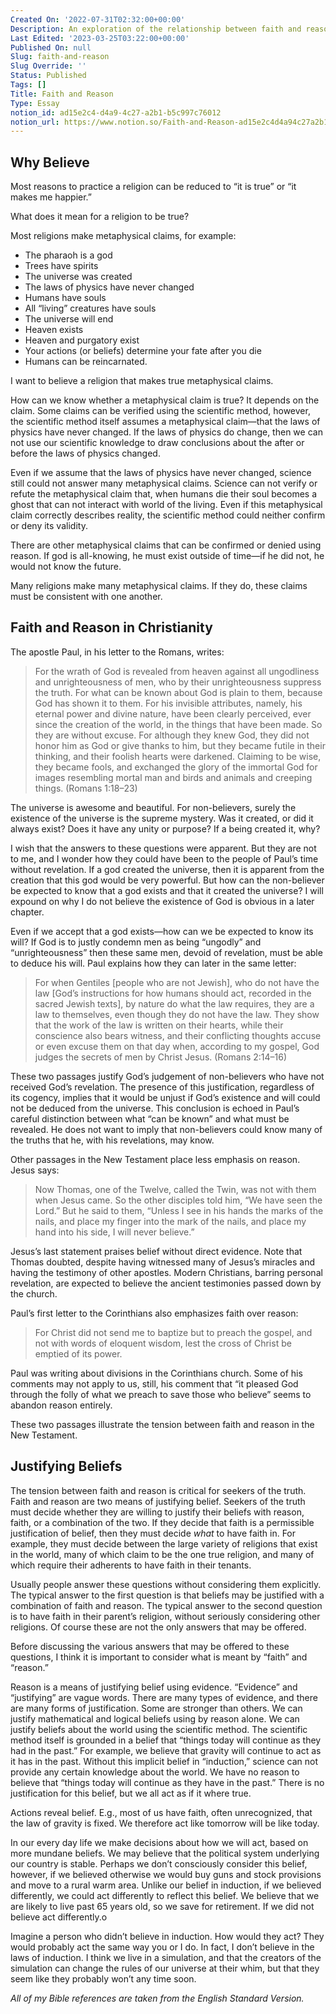 ```yaml
---
Created On: '2022-07-31T02:32:00+00:00'
Description: An exploration of the relationship between faith and reason.
Last Edited: '2023-03-25T03:22:00+00:00'
Published On: null
Slug: faith-and-reason
Slug Override: ''
Status: Published
Tags: []
Title: Faith and Reason
Type: Essay
notion_id: ad15e2c4-d4a9-4c27-a2b1-b5c997c76012
notion_url: https://www.notion.so/Faith-and-Reason-ad15e2c4d4a94c27a2b1b5c997c76012
---
```

<h2>Why Believe</h2>
<p>Most reasons to practice a religion can be reduced to “it is true” or “it makes me happier.”</p>
<p>What does it mean for a religion to be true?</p>
<p>Most religions make metaphysical claims, for example:</p>
<ul>
<li>The pharaoh is a god</li>
<li>Trees have spirits</li>
<li>The universe was created</li>
<li>The laws of physics have never changed</li>
<li>Humans have souls</li>
<li>All “living” creatures have souls</li>
<li>The universe will end</li>
<li>Heaven exists</li>
<li>Heaven and purgatory exist</li>
<li>Your actions (or beliefs) determine your fate after you die</li>
<li>Humans can be reincarnated.</li>
</ul>
<p>I want to believe a religion that makes true metaphysical claims.</p>
<p>How can we know whether a metaphysical claim is true?  It depends on the claim. Some claims can be verified using the scientific method, however, the scientific method itself assumes a metaphysical claim—that the laws of physics have never changed. If the laws of physics do change, then we can not use our scientific knowledge to draw conclusions about the after or before the laws of physics changed.</p>
<p>Even if we assume that the laws of physics have never changed, science still could not answer many metaphysical claims. Science can not verify or refute the metaphysical claim that, when humans die their soul becomes a ghost that can not interact with world of the living. Even if this metaphysical claim correctly describes reality, the scientific method could neither confirm or deny its validity.</p>
<p>There are other metaphysical claims that can be confirmed or denied using reason. If god is all-knowing, he must exist outside of time—if he did not, he would not know the future.</p>
<p>Many religions make many metaphysical claims. If they do, these claims must be consistent with one another.</p>
<h2>Faith and Reason in Christianity</h2>
<p>The apostle Paul, in his letter to the Romans, writes:</p>
<blockquote><p>
For the wrath of God is revealed from heaven against all ungodliness and
unrighteousness of men, who by their unrighteousness suppress the truth.
For what can be known about God is plain to them, because God has shown
it to them. For his invisible attributes, namely, his eternal power and
divine nature, have been clearly perceived, ever since the creation of
the world, in the things that have been made. So they are without
excuse. For although they knew God, they did not honor him as God or
give thanks to him, but they became futile in their thinking, and their
foolish hearts were darkened. Claiming to be wise, they became fools,
and exchanged the glory of the immortal God for images resembling mortal
man and birds and animals and creeping things. (Romans 1:18–23)
</p></blockquote>

<p>The universe is awesome and beautiful.  For non-believers, surely the existence of the universe is the supreme mystery.  Was it created, or did it always exist?  Does it have any unity or purpose?  If a being created it, why?</p>
<p>I wish that the answers to these questions were apparent. But they are not to me, and I wonder how they could have been to the people of Paul’s time without revelation. If a god created the universe, then it is apparent from the creation that this god would be very powerful. But how can the non-believer be expected to know that a god exists and that it created the universe?  I will expound on why I do not believe the existence of God is obvious in a later chapter.</p>
<p>Even if we accept that a god exists—how can we be expected to know its will? If God is to justly condemn men as being “ungodly” and “unrighteousness” then these same men, devoid of revelation, must be able to deduce his will. Paul explains how they can later in the same letter:</p>
<blockquote><p>
For when Gentiles [people who are not Jewish], who do not have the law
[God’s instructions for how humans should act, recorded in the sacred
Jewish texts], by nature do what the law requires, they are a law to
themselves, even though they do not have the law. They show that the
work of the law is written on their hearts, while their conscience also
bears witness, and their conflicting thoughts accuse or even excuse them
on that day when, according to my gospel, God judges the secrets of men
by Christ Jesus. (Romans 2:14–16)
</p></blockquote>

<p>These two passages justify God’s judgement of non-believers who have not received God’s revelation. The presence of this justification, regardless of its cogency, implies that it would be unjust if God’s existence and will could not be deduced from the universe. This conclusion is echoed in Paul’s careful distinction between what “can be known” and what must be revealed. He does not want to imply that non-believers could know many of the truths that he, with his revelations, may know.</p>
<p>Other passages in the New Testament place less emphasis on reason. Jesus says:</p>
<blockquote><p>
Now Thomas, one of the Twelve, called the Twin, was not with them when
Jesus came. So the other disciples told him, “We have seen the Lord.”
But he said to them, “Unless I see in his hands the marks of the nails,
and place my finger into the mark of the nails, and place my hand into
his side, I will never believe.”
</p></blockquote>

<p>Jesus’s last statement praises belief without direct evidence. Note that Thomas doubted, despite having witnessed many of Jesus’s miracles and having the testimony of other apostles. Modern Christians, barring personal revelation, are expected to believe the ancient testimonies passed down by the church.</p>
<p>Paul’s first letter to the Corinthians also emphasizes faith over reason:</p>
<blockquote><p>
For Christ did not send me to baptize but to preach the gospel, and not
with words of eloquent wisdom, lest the cross of Christ be emptied of
its power.
</p></blockquote>

<p>Paul was writing about divisions in the Corinthians church. Some of his comments may not apply to us, still, his comment that “it pleased God through the folly of what we preach to save those who believe” seems to abandon reason entirely.</p>
<p>These two passages illustrate the tension between faith and reason in the New Testament.</p>
<h2>Justifying Beliefs</h2>
<p>The tension between faith and reason is critical for seekers of the truth.  Faith and reason are two means of justifying belief.  Seekers of the truth must decide whether they are willing to justify their beliefs with reason, faith, or a combination of the two.  If they decide that faith is a permissible justification of belief, then they must decide <em>what</em> to have faith in. For example, they must decide between the large variety of religions that exist in the world, many of which claim to be the one true religion, and many of which require their adherents to have faith in their tenants.</p>
<p>Usually people answer these questions without considering them explicitly.  The typical answer to the first question is that beliefs may be justified with a combination of faith and reason.  The typical answer to the second question is to have faith in their parent’s religion, without seriously considering other religions.  Of course these are not the only answers that may be offered.</p>
<p>Before discussing the various answers that may be offered to these questions, I think it is important to consider what is meant by “faith” and “reason.”</p>
<p>Reason is a means of justifying belief using evidence.  “Evidence” and “justifying” are vague words. There are many types of evidence, and there are many forms of justification.  Some are stronger than others.  We can justify mathematical and logical beliefs using by reason alone.  We can justify beliefs about the world using the scientific method.  The scientific method itself is grounded in a belief that “things today will continue as they had in the past.”  For example, we believe that gravity will continue to act as it has in the past.  Without this implicit belief in “induction,” science can not provide any certain knowledge about the world.  We have no reason to believe that “things today will continue as they have in the past.”  There is no justification for this belief, but we all act as if it where true.</p>
<p>Actions reveal belief. E.g., most of us have faith, often unrecognized, that the law of gravity is fixed. We therefore act like tomorrow will be like today.</p>
<p>In our every day life we make decisions about how we will act, based on more mundane beliefs.  We may believe that the political system underlying our country is stable.  Perhaps we don’t consciously consider this belief, however, if we believed otherwise we would buy guns and stock provisions and move to a rural warm area.  Unlike our belief in induction, if we believed differently, we could act differently to reflect this belief.  We believe that we are likely to live past 65 years old, so we save for retirement.  If we did not believe act differently.o</p>
<p>Imagine a person who didn’t believe in induction.  How would they act?  They would probably act the same way you or I do.  In fact, I don’t believe in the laws of induction.  I think we live in a simulation, and that the creators of the simulation can change the rules of our universe at their whim, but that they seem like they probably won’t any time soon.</p>
<p><em>All of my Bible references are taken from the English Standard Version.</em></p>

